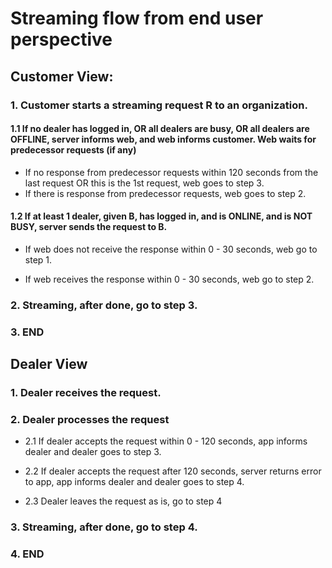 # Streaming flow from end user perspective

## Customer View:

### 1. Customer starts a streaming request R to an organization.

#### 1.1 If no dealer has logged in, OR all dealers are busy, OR all dealers are OFFLINE, server informs web, and web informs customer. Web waits for predecessor requests (if any)
-  If no response from predecessor requests within 120 seconds from the last request OR this is the 1st request, web goes to step 3.
-  If there is response from predecessor requests, web goes to step 2.

#### 1.2 If at least 1 dealer, given B, has logged in, and is ONLINE, and is NOT BUSY, server sends the request to B.

- If web does not receive the response within 0 - 30 seconds, web go to step 1.

- If web receives the response within 0 - 30 seconds, web go to step 2.


### 2. Streaming, after done, go to step 3.

### 3. END

## Dealer View

### 1. Dealer receives the request.

### 2. Dealer processes the request

- 2.1 If dealer accepts the request within 0 - 120 seconds, app informs dealer and dealer goes to step 3.

- 2.2 If dealer accepts the request after 120 seconds, server returns error to app, app informs dealer and dealer goes to step 4.

- 2.3 Dealer leaves the request as is, go to step 4

### 3. Streaming, after done, go to step 4.

### 4. END
